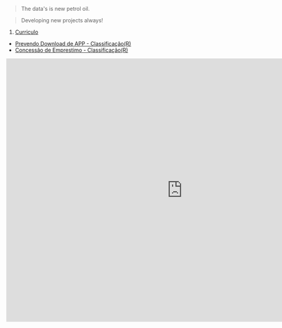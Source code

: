 

> The data's is new petrol oil.

> Developing new projects always!


1. [Curriculo](https://jefferson019.github.io/DataScience/)
  - [Prevendo Download de APP - Classificação(R)](talkingdata.html)
  - [Concessão de Emprestimo - Classificação(R)](AnaliseCred.html)


<iframe width="933" height="700" src="https://app.powerbi.com/view?r=eyJrIjoiMjEwNjU0OTItZDUxYi00MTM5LWI2YjgtMDg5MDA3Yjk5NDhkIiwidCI6ImUwZTcxZTFkLTRjMDYtNDUwZC05OGFmLWU2ZTNmZjQ3NDcyYyJ9" frameborder="0" allowFullScreen="true"></iframe>








